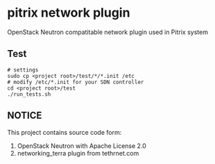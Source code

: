# pitrix network plugin

OpenStack Neutron compatitable network plugin used in Pitrix system

## Test
```
# settings
sudo cp <project root>/test/*/*.init /etc
# modify /etc/*.init for your SDN controller
cd <project root>/test
./run_tests.sh
```
## NOTICE
This project contains source code form:
1. OpenStack Neutron with Apache License 2.0
2. networking_terra plugin from tethrnet.com